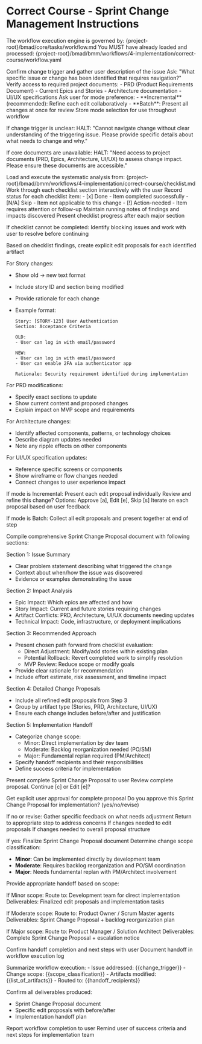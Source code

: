 # Correct Course - Sprint Change Management Instructions

<critical>The workflow execution engine is governed by: {project-root}/bmad/core/tasks/workflow.md</critical>
<critical>You MUST have already loaded and processed: {project-root}/bmad/bmm/workflows/4-implementation/correct-course/workflow.yaml</critical>

<workflow>

<step n="1" goal="Initialize Change Navigation">
<action>Confirm change trigger and gather user description of the issue</action>
<action>Ask: "What specific issue or change has been identified that requires navigation?"</action>
<action>Verify access to required project documents:</action>
  - PRD (Product Requirements Document)
  - Current Epics and Stories
  - Architecture documentation
  - UI/UX specifications
<action>Ask user for mode preference:</action>
  - **Incremental** (recommended): Refine each edit collaboratively
  - **Batch**: Present all changes at once for review
<action>Store mode selection for use throughout workflow</action>

<check>If change trigger is unclear:</check>
<action>HALT: "Cannot navigate change without clear understanding of the triggering issue. Please provide specific details about what needs to change and why."</action>

<check>If core documents are unavailable:</check>
<action>HALT: "Need access to project documents (PRD, Epics, Architecture, UI/UX) to assess change impact. Please ensure these documents are accessible."</action>
</step>

<step n="2" goal="Execute Change Analysis Checklist">
<action>Load and execute the systematic analysis from: {project-root}/bmad/bmm/workflows/4-implementation/correct-course/checklist.md</action>
<action>Work through each checklist section interactively with the user</action>
<action>Record status for each checklist item:</action>
  - [x] Done - Item completed successfully
  - [N/A] Skip - Item not applicable to this change
  - [!] Action-needed - Item requires attention or follow-up
<action>Maintain running notes of findings and impacts discovered</action>
<action>Present checklist progress after each major section</action>

<check>If checklist cannot be completed:</check>
<action>Identify blocking issues and work with user to resolve before continuing</action>
</step>

<step n="3" goal="Draft Specific Change Proposals">
<action>Based on checklist findings, create explicit edit proposals for each identified artifact</action>

<action>For Story changes:</action>

- Show old → new text format
- Include story ID and section being modified
- Provide rationale for each change
- Example format:

  ```
  Story: [STORY-123] User Authentication
  Section: Acceptance Criteria

  OLD:
  - User can log in with email/password

  NEW:
  - User can log in with email/password
  - User can enable 2FA via authenticator app

  Rationale: Security requirement identified during implementation
  ```

<action>For PRD modifications:</action>

- Specify exact sections to update
- Show current content and proposed changes
- Explain impact on MVP scope and requirements

<action>For Architecture changes:</action>

- Identify affected components, patterns, or technology choices
- Describe diagram updates needed
- Note any ripple effects on other components

<action>For UI/UX specification updates:</action>

- Reference specific screens or components
- Show wireframe or flow changes needed
- Connect changes to user experience impact

<check>If mode is Incremental:</check>
<action>Present each edit proposal individually</action>
<ask>Review and refine this change? Options: Approve [a], Edit [e], Skip [s]</ask>
<action>Iterate on each proposal based on user feedback</action>

<check>If mode is Batch:</check>
<action>Collect all edit proposals and present together at end of step</action>
</step>

<step n="4" goal="Generate Sprint Change Proposal">
<action>Compile comprehensive Sprint Change Proposal document with following sections:</action>

<action>Section 1: Issue Summary</action>

- Clear problem statement describing what triggered the change
- Context about when/how the issue was discovered
- Evidence or examples demonstrating the issue

<action>Section 2: Impact Analysis</action>

- Epic Impact: Which epics are affected and how
- Story Impact: Current and future stories requiring changes
- Artifact Conflicts: PRD, Architecture, UI/UX documents needing updates
- Technical Impact: Code, infrastructure, or deployment implications

<action>Section 3: Recommended Approach</action>

- Present chosen path forward from checklist evaluation:
  - Direct Adjustment: Modify/add stories within existing plan
  - Potential Rollback: Revert completed work to simplify resolution
  - MVP Review: Reduce scope or modify goals
- Provide clear rationale for recommendation
- Include effort estimate, risk assessment, and timeline impact

<action>Section 4: Detailed Change Proposals</action>

- Include all refined edit proposals from Step 3
- Group by artifact type (Stories, PRD, Architecture, UI/UX)
- Ensure each change includes before/after and justification

<action>Section 5: Implementation Handoff</action>

- Categorize change scope:
  - Minor: Direct implementation by dev team
  - Moderate: Backlog reorganization needed (PO/SM)
  - Major: Fundamental replan required (PM/Architect)
- Specify handoff recipients and their responsibilities
- Define success criteria for implementation

<action>Present complete Sprint Change Proposal to user</action>
<ask>Review complete proposal. Continue [c] or Edit [e]?</ask>
</step>

<step n="5" goal="Finalize and Route for Implementation">
<action>Get explicit user approval for complete proposal</action>
<ask>Do you approve this Sprint Change Proposal for implementation? (yes/no/revise)</ask>

<check>If no or revise:</check>
<action>Gather specific feedback on what needs adjustment</action>
<action>Return to appropriate step to address concerns</action>
<goto step="3">If changes needed to edit proposals</goto>
<goto step="4">If changes needed to overall proposal structure</goto>

<check>If yes:</check>
<action>Finalize Sprint Change Proposal document</action>
<action>Determine change scope classification:</action>

- **Minor**: Can be implemented directly by development team
- **Moderate**: Requires backlog reorganization and PO/SM coordination
- **Major**: Needs fundamental replan with PM/Architect involvement

<action>Provide appropriate handoff based on scope:</action>

<check>If Minor scope:</check>
<action>Route to: Development team for direct implementation</action>
<action>Deliverables: Finalized edit proposals and implementation tasks</action>

<check>If Moderate scope:</check>
<action>Route to: Product Owner / Scrum Master agents</action>
<action>Deliverables: Sprint Change Proposal + backlog reorganization plan</action>

<check>If Major scope:</check>
<action>Route to: Product Manager / Solution Architect</action>
<action>Deliverables: Complete Sprint Change Proposal + escalation notice</action>

<action>Confirm handoff completion and next steps with user</action>
<action>Document handoff in workflow execution log</action>
</step>

<step n="6" goal="Workflow Completion">
<action>Summarize workflow execution:</action>
  - Issue addressed: {{change_trigger}}
  - Change scope: {{scope_classification}}
  - Artifacts modified: {{list_of_artifacts}}
  - Routed to: {{handoff_recipients}}

<action>Confirm all deliverables produced:</action>

- Sprint Change Proposal document
- Specific edit proposals with before/after
- Implementation handoff plan

<action>Report workflow completion to user</action>
<action>Remind user of success criteria and next steps for implementation team</action>
</step>

</workflow>
